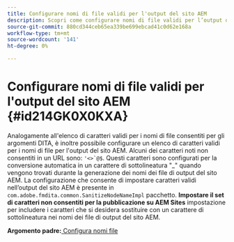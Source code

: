 ```yaml
---
title: Configurare nomi di file validi per l'output del sito AEM
description: Scopri come configurare nomi di file validi per l’output del sito AEM
source-git-commit: 880cd344ceb65ea339be699ebcad41c0d62e168a
workflow-type: tm+mt
source-wordcount: '141'
ht-degree: 0%

---
```


# Configurare nomi di file validi per l&#39;output del sito AEM {#id214GK0X0KXA}

Analogamente all&#39;elenco di caratteri validi per i nomi di file consentiti per gli argomenti DITA, è inoltre possibile configurare un elenco di caratteri validi per i nomi di file per l&#39;output del sito AEM. Alcuni dei caratteri noti non consentiti in un URL sono: ```'<>`@$```. Questi caratteri sono configurati per la conversione automatica in un carattere di sottolineatura &quot;_&quot; quando vengono trovati durante la generazione dei nomi dei file di output del sito AEM. La configurazione che consente di impostare caratteri validi nell’output del sito AEM è presente in `com.adobe.fmdita.common.SanitizeNodeNameImpl` pacchetto. **Impostare il set di caratteri non consentiti per la pubblicazione su AEM Sites** impostazione per includere i caratteri che si desidera sostituire con un carattere di sottolineatura nei nomi dei file di output del sito AEM.

**Argomento padre:**[ Configura nomi file](conf-file-names.md)
